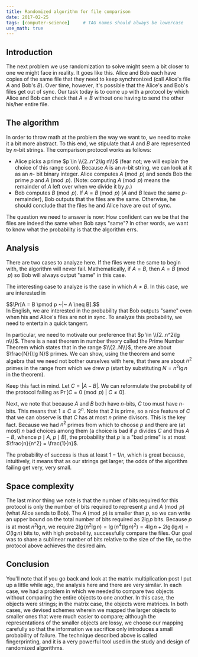 ```yaml
---
title: Randomized algorithm for file comparison
date: 2017-02-25
tags: [computer-science]     # TAG names should always be lowercase
use_math: true
---
```


## Introduction
The next problem we use randomization to solve might seem a bit closer to one we
might face in reality. It goes like this. Alice and Bob each have copies of the same
file that they need to keep synchronized (call Alice's file $A$ and Bob's $B$). Over
time, however, it's possible that the Alice's and Bob's files get out of sync. Our
task today is to come up with a protocol by which Alice and Bob can check that $A =
B$ without one having to send the other his/her entire file.

## The algorithm
In order to throw math at the problem the way we want to, we need to make it a bit
more abstract. To this end, we stipulate that $A$ and $B$ are represented by $n$-bit
strings. The comparison protocol works as follows:
* Alice picks a prime $p \in \\{2..n^2\lg n\\}$ (fear not; we will explain the choice
  of this range soon). Because $A$ is an $n$-bit string, we can look at it as an $n$-
  bit binary integer. Alice computes $A \pmod p$ and sends Bob the prime $p$ and $A
  \pmod p$. (Note: computing $A \pmod p$ means the remainder of $A$ left over when we
  divide it by $p$.)
* Bob computes $B \pmod p$. If $A = B \pmod p$ ($A$ and $B$ leave the same $p$-
  remainder), Bob outputs that the files are the same. Otherwise, he should conclude
  that the files he and Alice have are out of sync.

The question we need to answer is now: How confident can we be that the files are
indeed the same when Bob says "same"? In other words, we want to know what the
probability is that the algorithm errs.

## Analysis
There are two cases to analyze here. If the files were the same to begin with, the
algorithm will never fail. Mathematically, if $A = B$, then $A = B \pmod p$ so Bob
will always output "same" in this case.

The interesting case to analyze is the case in which $A \neq B$. In this case, we are
interested in
<div>
$$\Pr[A = B \pmod p ~|~ A \neq B].$$
</div>
In English, we are interested in the probability that Bob outputs "same" even when
his and Alice's files are not in sync. To analyze this probability, we need to
entertain a quick tangent.

In particular, we need to motivate our preference that $p \in \\{2..n^2\lg n\\}$.
There is a neat theorem in number theory called the Prime Number Theorem which states
that in the range $\\{2..N\\}$, there are about $\frac{N}{\lg N}$ primes. We can
show, using the theorem and some algebra that we need not bother ourselves with here,
that there are about $n^2$ primes in the range from which we drew $p$ (start by
substituting $N = n^2 \lg n$ in the theorem).

Keep this fact in mind. Let $C = |A - B|$. We can reformulate the probability of the
protocol failing as $\Pr[C = 0 \pmod p ~|~ C \neq 0]$.

Next, we note that because $A$ and $B$ both have $n$-bits, $C$ too must have $n$-
bits. This means that $1 \leq C \leq 2^n$. Note that 2 is prime, so a nice feature of
$C$ that we can observe is that $C$ has at most $n$ prime divisors. This is the key
fact. Because we had $n^2$ primes from which to choose $p$ and there are (at most)
$n$ bad choices among them (a choice is bad if $p$ divides $C$ and thus $A- B$,
whence $p \mid A$, $p \mid B$), the probability that $p$ is a "bad prime" is at most
$\frac{n}{n^2} = \frac{1}{n}$.

The probability of success is thus at least $1 - 1/n$, which is great because,
intuitively, it means that as our strings get larger, the odds of the algorithm
failing get very, very small.

## Space complexity
The last minor thing we note is that the number of bits required for this protocol is
only the number of bits required to represent $p$ and $A \pmod p$ (what Alice sends
to Bob). The $A \pmod p$ is smaller than $p$, so we can write an upper bound on the
total number of bits required as $2\lg p$ bits. Because $p$ is at most $n^2 \lg n$,
we require $2 \lg(n^2\lg n) = \lg (n^4(\lg n)^2) = 4 \lg n + 2\lg(\lg n) = O(\lg n)$ bits to, with high probability, successfully compare the files. Our goal was
to share a sublinear number of bits relative to the size of the file, so the
protocol above achieves the desired aim.

## Conclusion
You'll note that if you go back and look at the matrix multiplication post I put up a
little while ago, the analysis here and there are very similar. In each case, we had
a problem in which we needed to compare two objects without comparing the entire
objects to one another. In this case, the objects were strings; in the matrix case,
the objects were matrices. In both cases, we devised schemes wherein we mapped the
larger objects to smaller ones that were much easier to compare; although the
representations of the smaller objects are lossy, we choose our mapping carefully so
that the information we sacrifice only introduces a small probability of failure. The
technique described above is called fingerprinting, and it is a very powerful tool
used in the study and design of randomized algorithms.
